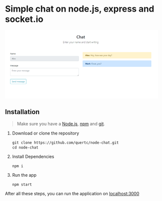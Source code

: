 # Simple chat on node.js, express and socket.io

![Screenshot](https://github.com/quertc/node-chat/blob/master/public/image/img.PNG)

## Installation
> Make sure you have a [Node.js](https://nodejs.org/), [npm](https://www.npmjs.com/) and [git](https://git-scm.com).

1. Download or clone the repository

	```
	git clone https://github.com/quertc/node-chat.git
	cd node-chat
	```
2. Install Dependencies

	```
	npm i
	```
3. Run the app

	```
	npm start
	```

After all these steps, you can run the application on [localhost:3000](http://localhost:3000/)

